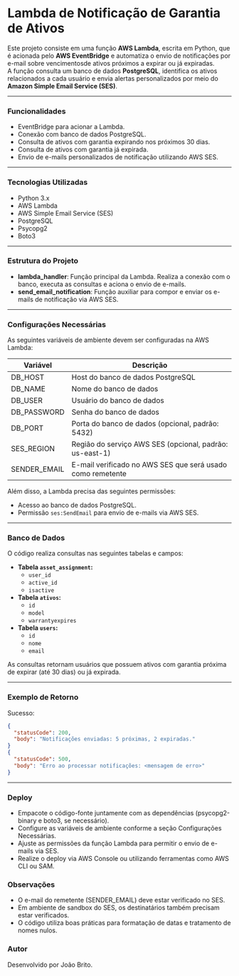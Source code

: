 # Lambda de Notificação de Garantia de Ativos

Este projeto consiste em uma função **AWS Lambda**, escrita em Python, que é acionada pelo **AWS EventBridge** e automatiza o envio de notificações por e-mail sobre vencimentosde ativos próximos a expirar ou já expiradas.  
A função consulta um banco de dados **PostgreSQL**, identifica os ativos relacionados a cada usuário e envia alertas personalizados por meio do **Amazon Simple Email Service (SES)**.

---

### Funcionalidades
- EventBridge para acionar a Lambda.
- Conexão com banco de dados PostgreSQL.
- Consulta de ativos com garantia expirando nos próximos 30 dias.
- Consulta de ativos com garantia já expirada.
- Envio de e-mails personalizados de notificação utilizando AWS SES.

---

### Tecnologias Utilizadas

- Python 3.x
- AWS Lambda
- AWS Simple Email Service (SES)
- PostgreSQL
- Psycopg2
- Boto3

---

### Estrutura do Projeto

- **lambda_handler**: Função principal da Lambda. Realiza a conexão com o banco, executa as consultas e aciona o envio de e-mails.
- **send_email_notification**: Função auxiliar para compor e enviar os e-mails de notificação via AWS SES.

---

### Configurações Necessárias

As seguintes variáveis de ambiente devem ser configuradas na AWS Lambda:

| Variável      | Descrição                                                        |
|---------------|------------------------------------------------------------------|
| DB_HOST       | Host do banco de dados PostgreSQL                                |
| DB_NAME       | Nome do banco de dados                                           |
| DB_USER       | Usuário do banco de dados                                        |
| DB_PASSWORD   | Senha do banco de dados                                          |
| DB_PORT       | Porta do banco de dados (opcional, padrão: 5432)                 |
| SES_REGION    | Região do serviço AWS SES (opcional, padrão: us-east-1)          |
| SENDER_EMAIL  | E-mail verificado no AWS SES que será usado como remetente       |

Além disso, a Lambda precisa das seguintes permissões:

- Acesso ao banco de dados PostgreSQL.
- Permissão `ses:SendEmail` para envio de e-mails via AWS SES.

---

### Banco de Dados

O código realiza consultas nas seguintes tabelas e campos:

- **Tabela `asset_assignment`:**
  - `user_id`
  - `active_id`
  - `isactive`
- **Tabela `ativos`:**
  - `id`
  - `model`
  - `warrantyexpires`
- **Tabela `users`:**
  - `id`
  - `nome`
  - `email`

As consultas retornam usuários que possuem ativos com garantia próxima de expirar (até 30 dias) ou já expirada.

---

### Exemplo de Retorno

Sucesso:
```json
{
  "statusCode": 200,
  "body": "Notificações enviadas: 5 próximas, 2 expiradas."
}
{
  "statusCode": 500,
  "body": "Erro ao processar notificações: <mensagem de erro>"
}
```
---

### Deploy
- Empacote o código-fonte juntamente com as dependências (psycopg2-binary e boto3, se necessário).
- Configure as variáveis de ambiente conforme a seção Configurações Necessárias.
- Ajuste as permissões da função Lambda para permitir o envio de e-mails via SES.
- Realize o deploy via AWS Console ou utilizando ferramentas como AWS CLI ou SAM.

### Observações
- O e-mail do remetente (SENDER_EMAIL) deve estar verificado no SES.
- Em ambiente de sandbox do SES, os destinatários também precisam estar verificados.
- O código utiliza boas práticas para formatação de datas e tratamento de nomes nulos.

### Autor
Desenvolvido por João Brito.